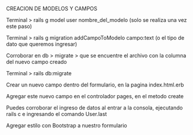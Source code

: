 CREACION DE MODELOS Y CAMPOS

Terminal > rails g model user nombre_del_modelo (solo se realiza una vez este paso)

Terminal > rails g migration addCampoToModelo campo:text (o el tipo de dato que queremos ingresar)

Corroborar en db > migrate > que se encuentre el archivo con la columna del nuevo campo creado

Terminal > rails db:migrate 

Crear un nuevo campo dentro del formulario, en la pagina index.html.erb

Agregar este nuevo campo en el controlador pages, en el metodo create

Puedes corroborar el ingreso de datos al entrar a la consola, ejecutando rails c e ingresando el comando User.last

Agregar estilo con Bootstrap a nuestro formulario